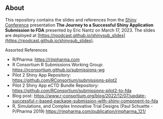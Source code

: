 ## About

This repository contains the slides and references from the [Shiny Conference](https://shinyconf.appsilon.com/) presentation **The Journey to a Successful Shiny Application Submission to FDA** presented by Eric Nantz on March 17, 2023. The slides are deployed at [https://rpodcast.github.io/shinysub_slides](https://rpodcast.github.io/shinysub_slides).

Assorted References

* R/Pharma: https://rinpharma.com
* R Consortium R Submissions Working Group: https://rconsortium.github.io/submissions-wg
* Pilot 2 Shiny App Repository: https://github.com/RConsortium/submissions-pilot2
* Pilot 2 Shiny App eCTD Bundle Repository: https://github.com/RConsortium/submissions-pilot2-to-fda
* Blog post: https://www.r-consortium.org/blog/2022/12/07/update-successful-r-based-package-submission-with-shiny-component-to-fda
* R, Simulations, and Complex Innovative Trial Designs (Paul Schuette - P/Pharma 2019) https://rinpharma.com/publication/rinpharma_121/ 

